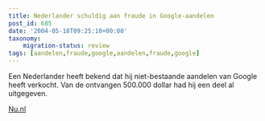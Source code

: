 ```yaml
---
title: Nederlander schuldig aan fraude in Google-aandelen
post_id: 685
date: '2004-05-18T09:25:10+00:00'
taxonomy:
    migration-status: review
tags: [aandelen,fraude,google,aandelen,fraude,google]
---
```

Een Nederlander heeft bekend dat hij niet-bestaande aandelen van Google heeft verkocht. Van de ontvangen 500.000 dollar had hij een deel al uitgegeven.

[Nu.nl](http://nu.nl/news.jsp?n=325279&c=50)